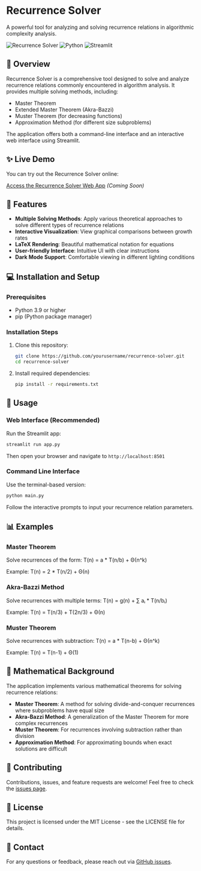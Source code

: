 # Recurrence Solver

A powerful tool for analyzing and solving recurrence relations in algorithmic complexity analysis.

![Recurrence Solver](https://img.shields.io/badge/Recurrence-Solver-3498db)
![Python](https://img.shields.io/badge/Python-3.9+-blue)
![Streamlit](https://img.shields.io/badge/Streamlit-1.12+-red)

## 📖 Overview

Recurrence Solver is a comprehensive tool designed to solve and analyze recurrence relations commonly encountered in algorithm analysis. It provides multiple solving methods, including:

- Master Theorem
- Extended Master Theorem (Akra-Bazzi)
- Muster Theorem (for decreasing functions)
- Approximation Method (for different size subproblems)

The application offers both a command-line interface and an interactive web interface using Streamlit.

## ✨ Live Demo

You can try out the Recurrence Solver online:

[Access the Recurrence Solver Web App](https://recurrence-solver.streamlit.app) *(Coming Soon)*

## 🚀 Features

- **Multiple Solving Methods**: Apply various theoretical approaches to solve different types of recurrence relations
- **Interactive Visualization**: View graphical comparisons between growth rates
- **LaTeX Rendering**: Beautiful mathematical notation for equations
- **User-friendly Interface**: Intuitive UI with clear instructions
- **Dark Mode Support**: Comfortable viewing in different lighting conditions

## 💻 Installation and Setup

### Prerequisites

- Python 3.9 or higher
- pip (Python package manager)

### Installation Steps

1. Clone this repository:
   ```bash
   git clone https://github.com/yourusername/recurrence-solver.git
   cd recurrence-solver
   ```

2. Install required dependencies:
   ```bash
   pip install -r requirements.txt
   ```

## 🔧 Usage

### Web Interface (Recommended)

Run the Streamlit app:

```bash
streamlit run app.py
```

Then open your browser and navigate to `http://localhost:8501`

### Command Line Interface

Use the terminal-based version:

```bash
python main.py
```

Follow the interactive prompts to input your recurrence relation parameters.

## 📊 Examples

### Master Theorem

Solve recurrences of the form: T(n) = a * T(n/b) + Θ(n^k)

Example: T(n) = 2 * T(n/2) + Θ(n)

### Akra-Bazzi Method

Solve recurrences with multiple terms: T(n) = g(n) + ∑ aᵢ * T(n/bᵢ)

Example: T(n) = T(n/3) + T(2n/3) + Θ(n)

### Muster Theorem

Solve recurrences with subtraction: T(n) = a * T(n-b) + Θ(n^k)

Example: T(n) = T(n-1) + Θ(1)

## 🧮 Mathematical Background

The application implements various mathematical theorems for solving recurrence relations:

- **Master Theorem**: A method for solving divide-and-conquer recurrences where subproblems have equal size
- **Akra-Bazzi Method**: A generalization of the Master Theorem for more complex recurrences
- **Muster Theorem**: For recurrences involving subtraction rather than division
- **Approximation Method**: For approximating bounds when exact solutions are difficult

## 🤝 Contributing

Contributions, issues, and feature requests are welcome! Feel free to check the [issues page](https://github.com/yourusername/recurrence-solver/issues).

## 📄 License

This project is licensed under the MIT License - see the LICENSE file for details.

## 📧 Contact

For any questions or feedback, please reach out via [GitHub issues](https://github.com/yourusername/recurrence-solver/issues).